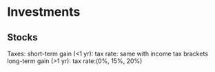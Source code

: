 # Investments

## Stocks
Taxes:
short-term gain (<1 yr):
tax rate: same with income tax brackets
long-term gain (>1 yr):
tax rate:(0%, 15%, 20%)
